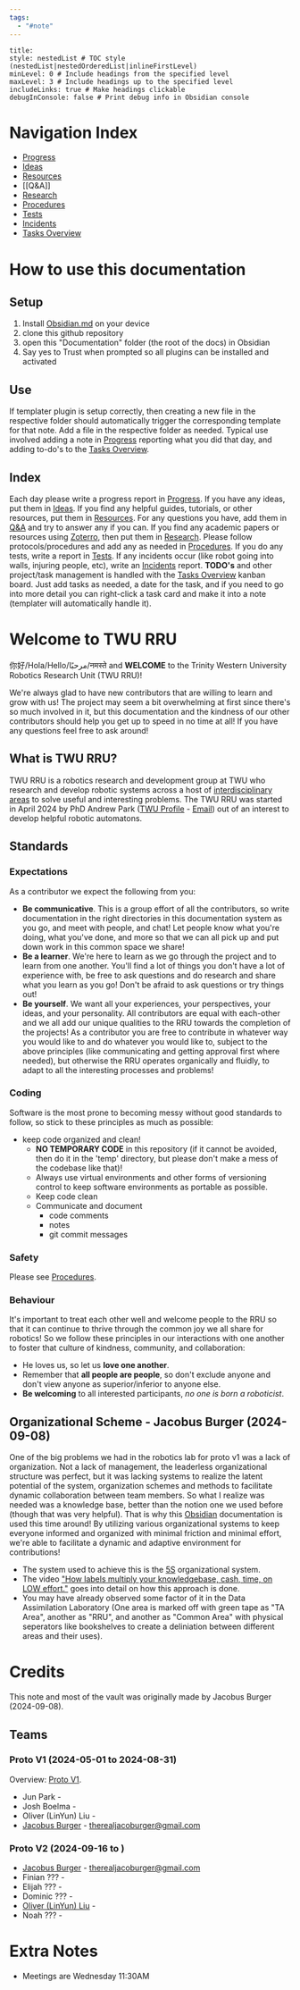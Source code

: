 ```yaml
---
tags:
  - "#note"
---
```


```table-of-contents
title: 
style: nestedList # TOC style (nestedList|nestedOrderedList|inlineFirstLevel)
minLevel: 0 # Include headings from the specified level
maxLevel: 3 # Include headings up to the specified level
includeLinks: true # Make headings clickable
debugInConsole: false # Print debug info in Obsidian console
```

# Navigation Index
- [Progress](Reports/Progress/Progress.md)
- [Ideas](Ideas.md)
- [Resources](Resources/Resources.md)
- [[Q&A]]
- [Research](Research/Research.md)
- [Procedures](Procedures.md)
- [Tests](Reports/Tests/Tests.md)
- [Incidents](Reports/Incidents/Incidents.md)
- [Tasks Overview](Project/Tasks%20Overview.md)

#  How to use this documentation
## Setup
1. Install [Obsidian.md](https://obsidian.md) on your device
2. clone this github repository
3. open this "Documentation" folder (the root of the docs) in Obsidian
4. Say yes to Trust when prompted so all plugins can be installed and activated

## Use
If templater plugin is setup correctly, then creating a new file in the respective folder should automatically trigger the corresponding template for that note.
Add a file in the respective folder as needed. Typical use involved adding a note in [Progress](Reports/Progress/Progress.md) reporting what you did that day, and adding to-do's to the [Tasks Overview](Project/Tasks%20Overview.md).

## Index
Each day please write a progress report in [Progress](Reports/Progress/Progress.md).
If you have any ideas, put them in [Ideas](Ideas.md).
If you find any helpful guides, tutorials, or other resources, put them in [Resources](Resources/Resources.md).
For any questions you have, add them in [Q&A](Resources/Q&A.md) and try to answer any if you can.
If you find any academic papers or resources using [Zoterro](https://www.zotero.org/), then put them in [Research](Research/Research.md).
Please follow protocols/procedures and add any as needed in [Procedures](Procedures.md).
If you do any tests, write a report in [Tests](Reports/Tests/Tests.md).
If any incidents occur (like robot going into walls, injuring people, etc), write an [Incidents](Reports/Incidents/Incidents.md) report.
**TODO's** and other project/task management is handled with the [Tasks Overview](Project/Tasks%20Overview.md) kanban board. Just add tasks as needed, a date for the task, and if you need to go into more detail you can right-click a task card and make it into a note (templater will automatically handle it).

# Welcome to TWU RRU
你好/Hola/Hello/مرحبًا/नमस्ते and **WELCOME** to the Trinity Western University Robotics Research Unit (TWU RRU)!

We're always glad to have new contributors that are willing to learn and grow with us! The project may seem a bit overwhelming at first since there's so much involved in it, but this documentation and the kindness of our other contributors should help you get up to speed in no time at all! If you have any questions feel free to ask around!

## What is TWU RRU?
TWU RRU is a robotics research and development group at TWU who research and develop robotic systems across a host of [interdisciplinary areas](https://en.wikipedia.org/wiki/Outline_of_robotics) to solve useful and interesting problems.
The TWU RRU was started in April 2024 by PhD Andrew Park ([TWU Profile](https://www.twu.ca/profile/andrew-park) - [Email](A.Park@twu.ca)) out of an interest to develop helpful robotic automatons.

## Standards
### Expectations
As a contributor we expect the following from you:
- **Be communicative**. This is a group effort of all the contributors, so write documentation in the right directories in this documentation system as you go, and meet with people, and chat! Let people know what you're doing, what you've done, and more so that we can all pick up and put down work in this common space we share!
- **Be a learner**. We're here to learn as we go through the project and to learn from one another. You'll find a lot of things you don't have a lot of experience with, be free to ask questions and do research and share what you learn as you go! Don't be afraid to ask questions or try things out!
- **Be yourself**. We want all your experiences, your perspectives, your ideas, and your personality. All contributors are equal with each-other and we all add our unique qualities to the RRU towards the completion of the projects!
As a contributor you are free to contribute in whatever way you would like to and do whatever you would like to, subject to the above principles (like communicating and getting approval first where needed), but otherwise the RRU operates organically and fluidly, to adapt to all the interesting processes and problems!

### Coding
Software is the most prone to becoming messy without good standards to follow, so stick to these principles as much as possible:
- keep code organized and clean!
	- **NO TEMPORARY CODE** in this repository (if it cannot be avoided, then do it in the 'temp' directory, but please don't make a mess of the codebase like that)!
	- Always use virtual environments and other forms of versioning control to keep software environments as portable as possible.
	- Keep code clean
	- Communicate and document
		- code comments
		- notes
		- git commit messages

### Safety
Please see [Procedures](Procedures.md).

### Behaviour
It's important to treat each other well and welcome people to the RRU so that it can continue to thrive through the common joy we all share for robotics! So we follow these principles in our interactions with one another to foster that culture of kindness, community, and collaboration:
- He loves us, so let us **love one another**.
- Remember that **all people are people**, so don't exclude anyone and don't view anyone as superior/inferior to anyone else.
- **Be welcoming** to all interested participants, *no one is born a roboticist*.

## Organizational Scheme - Jacobus Burger (2024-09-08)
One of the big problems we had in the robotics lab for proto v1 was a lack of organization. Not a lack of management, the leaderless organizational structure was perfect, but it was lacking systems to realize the latent potential of the system, organization schemes and methods to facilitate dynamic collaboration between team members. So what I realize was needed was a knowledge base, better than the notion one we used before (though that was very helpful).
That is why this [Obsidian](https://obsidian.md) documentation is used this time around! By utilizing various organizational systems to keep everyone informed and organized with minimal friction and minimal effort, we're able to facilitate a dynamic and adaptive environment for contributions!
- The system used to achieve this is the [5S](https://en.wikipedia.org/wiki/5S_(methodology)) organizational system.
- The video ["How labels multiply your knowledgebase, cash, time, on LOW effort."](https://www.youtube.com/watch?v=B1QqAZeEfes) goes into detail on how this approach is done.
- You may have already observed some factor of it in the Data Assimilation Laboratory (One area is marked off with green tape as "TA Area", another as "RRU", and another as "Common Area" with physical seperators like bookshelves to create a deliniation between different areas and their uses).

# Credits
This note and most of the vault was originally made by Jacobus Burger (2024-09-08).
## Teams
### Proto V1 (2024-05-01 to 2024-08-31)
Overview: [Proto V1](Archive/Proto%20V1/Proto%20V1.md).
- Jun Park - 
- Josh Boelma - 
- Oliver (LinYun) Liu - 
- [Jacobus Burger](People/Jacobus%20Burger.md) - therealjacoburger@gmail.com
### Proto V2 (2024-09-16 to )
- [Jacobus Burger](People/Jacobus%20Burger.md) - therealjacoburger@gmail.com
- Finian ??? -
- Elijah ??? -
- Dominic ??? - 
- [Oliver (LinYun) Liu](People/Oliver%20(LinYun)%20Liu.md) -
- Noah ??? -


# Extra Notes
- Meetings are Wednesday 11:30AM